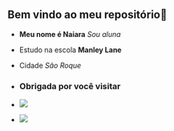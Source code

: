 ## Bem vindo ao meu repositório🖤

- **Meu nome é Naiara** _Sou aluna_

- Estudo na escola **Manley Lane**

- Cidade _São Roque_

- ### Obrigada por você visitar ###
- ![](https://media.tenor.com/7meeM167hn8AAAAM/billie-eilish-billie-nose-scruntch.gif)

- ![](https://media.tenor.com/tJyK18R2CUMAAAAM/billie-eilish.gif)

  
